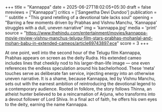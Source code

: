 +++
title = "Kannappa"
date = 2025-06-27T18:02:05+05:30
draft = false
mreviews = ["Kannappa"]
critics = ['Sangeetha Devi Dundoo']
publication = ''
subtitle = "This grand retelling of a devotional tale lacks soul"
opening = "Barring a few moments driven by Prabhas and Vishnu Manchu, ‘Kannappa’ struggles with a dull, uneven narrative"
img = 'kannappa.jpg'
media = 'print'
source = "https://www.thehindu.com/entertainment/movies/kannappa-movie-review-vishnu-manchus-telugu-film-stars-prabhas-mohanlal-and-mohan-babu-in-extended-cameos/article69743897.ece"
score = 3
+++

At one point, well into the second hour of the Telugu film Kannappa, Prabhas appears on screen as the deity Rudra. His extended cameo includes lines that cheekily nod to his larger-than-life image — one even references the endless speculation around his bachelorhood. These ‘meta’ touches serve as deliberate fan service, injecting energy into an otherwise uneven narrative. It is a shame, because Kannappa, led by Vishnu Manchu, sets out with the earnest ambition of reintroducing the devotional legend to a contemporary audience. Rooted in folklore, the story follows Thinna, an atheist hunter believed to be a reincarnation of Arjuna, who transforms into a devout follower of Lord Shiva. In a final act of faith, he offers his own eyes to the deity, earning the name Kannappa.

